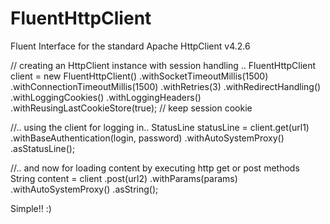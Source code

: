 FluentHttpClient
================

Fluent Interface for the standard Apache HttpClient v4.2.6

// creating an HttpClient instance with session handling ..
FluentHttpClient client = new FluentHttpClient()
    .withSocketTimeoutMillis(1500)
    .withConnectionTimeoutMillis(1500)
    .withRetries(3)
    .withRedirectHandling()
    .withLoggingCookies()
    .withLoggingHeaders()
    .withReusingLastCookieStore(true); // keep session cookie
      
//.. using the client for logging in..
StatusLine statusLine = client.get(url1)
    .withBaseAuthentication(login, password)
    .withAutoSystemProxy()
    .asStatusLine();
                
//.. and now for loading content by executing http get or post methods
String content = client
    .post(url2)
    .withParams(params)
    .withAutoSystemProxy()
    .asString();
    
Simple!! :)
